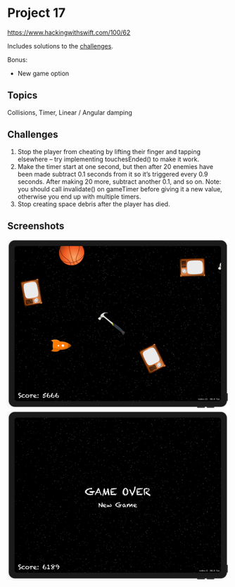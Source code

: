 # Project 17

https://www.hackingwithswift.com/100/62

Includes solutions to the [challenges](https://www.hackingwithswift.com/read/17/5/wrap-up).

Bonus:
- New game option

## Topics

Collisions, Timer, Linear / Angular damping

## Challenges

1. Stop the player from cheating by lifting their finger and tapping elsewhere – try implementing touchesEnded() to make it work.
2. Make the timer start at one second, but then after 20 enemies have been made subtract 0.1 seconds from it so it’s triggered every 0.9 seconds. After making 20 more, subtract another 0.1, and so on. Note: you should call invalidate() on gameTimer before giving it a new value, otherwise you end up with multiple timers.
3. Stop creating space debris after the player has died.


## Screenshots

![screenshot1](screenshots/screen01.png)
![screenshot2](screenshots/screen02.png)
